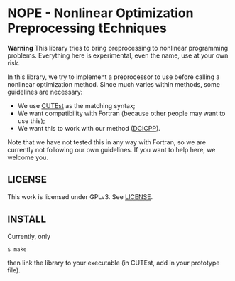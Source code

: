 NOPE - Nonlinear Optimization Preprocessing tEchniques
==================

**Warning**
This library tries to bring preprocessing to nonlinear programming problems.
Everything here is experimental, even the name, use at your own risk.

In this library, we try to implement a preprocessor to use before calling a
nonlinear optimization method. Since much varies within methods, some guidelines
are necessary:

  - We use [CUTEst](http://ccpforge.cse.rl.ac.uk/gf/project/cutest/wiki) as the
    matching syntax;
  - We want compatibility with Fortran (because other people may want to use
    this);
  - We want this to work with our method
    ([DCICPP](https://github.com/abelsiqueira/dcicpp.git)).

Note that we have not tested this in any way with Fortran, so we are currently
not following our own guidelines. If you want to help here, we welcome you.

LICENSE
-------

This work is licensed under GPLv3. See [LICENSE](LICENSE).

INSTALL
-------

Currently, only

    $ make

then link the library to your executable (in CUTEst, add in your prototype
file).
